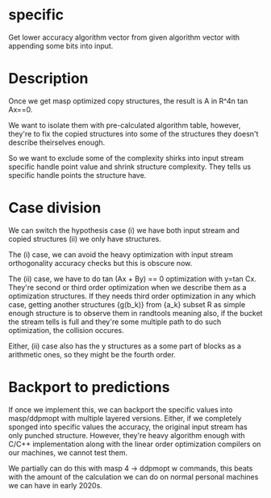 # specific
Get lower accuracy algorithm vector from given algorithm vector with appending some bits into input.

# Description
Once we get masp optimized copy structures, the result is A in R^4n tan Ax==0.

We want to isolate them with pre-calculated algorithm table, however, they're to fix the copied structures into some of the structures they doesn't describe theirselves enough.

So we want to exclude some of the complexity shirks into input stream specific handle point value and shrink structure complexity.
They tells us specific handle points the structure have.

# Case division
We can switch the hypothesis case (i) we have both input stream and copied structures (ii) we only have structures.

The (i) case, we can avoid the heavy optimization with input stream orthogonality accuracy checks but this is obscure now.

The (ii) case, we have to do tan (Ax + By) == 0 optimization with y=tan Cx.
They're second or third order optimization when we describe them as a optimization structures.
If they needs third order optimization in any which case, getting another structures {g(b_k)} from {a_k} subset R as simple enough structure is to observe them in randtools meaning also, if the bucket the stream tells is full and they're some multiple path to do such optimization, the collision occures.

Either, (ii) case also has the y structures as a some part of blocks as a arithmetic ones, so they might be the fourth order.

# Backport to predictions
If once we implement this, we can backport the specific values into masp/ddpmopt with multiple layered versions.
Either, if we completely sponged into specific values the accuracy, the original input stream has only punched structure.
However, they're heavy algorithm enough with C/C++ implementation along with the linear order optimization compilers on our machines, we cannot test them.

We partially can do this with masp 4 -&gt; ddpmopt w commands, this beats with the amount of the calculation we can do on normal personal machines we can have in early 2020s.

